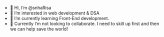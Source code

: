 - 👋 Hi, I’m @snhaRisa
- 👀 I’m interested in web development & DSA
- 🌱 I’m currently learning Front-End development. 
- 💞️ Currently I’m not looking to collaborate. I need to skill up first and then we can help save the world! 

<!---
snhaRisa/snhaRisa is a ✨ special ✨ repository because its `README.md` (this file) appears on your GitHub profile.
You can click the Preview link to take a look at your changes.
--->
